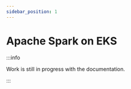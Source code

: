 ```yaml
---
sidebar_position: 1
---
```


# Apache Spark on EKS

:::info

Work is still in progress with the documentation.

:::
